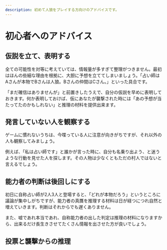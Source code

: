 ```yaml
---
description: 初めて人狼をプレイする方向けのアドバイスです。
---
```


# 初心者へのアドバイス

## 仮説を立て、表明する

全ての可能性を対等に考えていては、情報量が多すぎて整理がつきません。最初はほんの些細な理由を根拠に、大胆に予想を立ててしまいましょう。「占い師はAさんが本物でBさんは人狼。Bさんの仲間はCさん。」といった具合です。

「まだ確信はありませんが」と前置きしたうえで、自分の仮説を早めに表明しておきます。何か表明しておけば、仮にあなたが襲撃された時には「あの予想が当たってたのかもしれない」と推理の材料を提供出来ます。

## 発言していない人を観察する

ゲームに慣れないうちは、今喋っている人に注意が向きがちですが、それ以外の人も観察してみましょう。

例えば、「私は占い師です」と誰かが言った時に、自分も名乗り出よう、と迷うような行動を見せた人を探します。その人物は少なくともただの村人ではないと言えるでしょう。

## 能力者の判断は後回しにする

初日に自称占い師が2人3人と登場すると、「どれが本物だろう」というところに議論が集中しがちですが、能力者の真贋を推理する材料は日が経つにつれ自然と増えていきます。判断はそれからでも遅くありません。

また、嘘であれ本当であれ、自称能力者の出した判定は推理の材料になりますから、出来るだけ長生きさせてたくさん情報を出させた方が良いでしょう。

## 投票と襲撃からの推理



